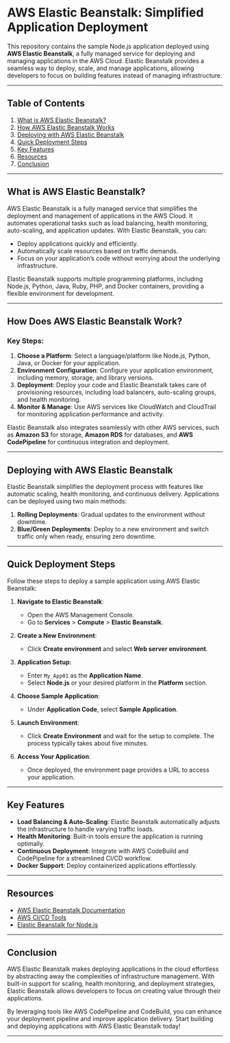 # AWS Elastic Beanstalk: Simplified Application Deployment

This repository contains the sample Node.js application deployed using **AWS Elastic Beanstalk**, a fully managed service for deploying and managing applications in the AWS Cloud. Elastic Beanstalk provides a seamless way to deploy, scale, and manage applications, allowing developers to focus on building features instead of managing infrastructure.

---

## Table of Contents

1. [What is AWS Elastic Beanstalk?](#what-is-aws-elastic-beanstalk)
2. [How AWS Elastic Beanstalk Works](#how-does-aws-elastic-beanstalk-work)
3. [Deploying with AWS Elastic Beanstalk](#deploying-with-aws-elastic-beanstalk)
4. [Quick Deployment Steps](#quick-deployment-steps)
5. [Key Features](#key-features)
6. [Resources](#resources)
7. [Conclusion](#conclusion)

---

## What is AWS Elastic Beanstalk?

AWS Elastic Beanstalk is a fully managed service that simplifies the deployment and management of applications in the AWS Cloud. It automates operational tasks such as load balancing, health monitoring, auto-scaling, and application updates. With Elastic Beanstalk, you can:

- Deploy applications quickly and efficiently.
- Automatically scale resources based on traffic demands.
- Focus on your application’s code without worrying about the underlying infrastructure.

Elastic Beanstalk supports multiple programming platforms, including Node.js, Python, Java, Ruby, PHP, and Docker containers, providing a flexible environment for development.

---

## How Does AWS Elastic Beanstalk Work?

### Key Steps:

1. **Choose a Platform**: Select a language/platform like Node.js, Python, Java, or Docker for your application.
2. **Environment Configuration**: Configure your application environment, including memory, storage, and library versions.
3. **Deployment**: Deploy your code and Elastic Beanstalk takes care of provisioning resources, including load balancers, auto-scaling groups, and health monitoring.
4. **Monitor & Manage**: Use AWS services like CloudWatch and CloudTrail for monitoring application performance and activity.

Elastic Beanstalk also integrates seamlessly with other AWS services, such as **Amazon S3** for storage, **Amazon RDS** for databases, and **AWS CodePipeline** for continuous integration and deployment.

---

## Deploying with AWS Elastic Beanstalk

Elastic Beanstalk simplifies the deployment process with features like automatic scaling, health monitoring, and continuous delivery. Applications can be deployed using two main methods:

1. **Rolling Deployments**: Gradual updates to the environment without downtime.
2. **Blue/Green Deployments**: Deploy to a new environment and switch traffic only when ready, ensuring zero downtime.

---

## Quick Deployment Steps

Follow these steps to deploy a sample application using AWS Elastic Beanstalk:

1. **Navigate to Elastic Beanstalk**:
   - Open the AWS Management Console.
   - Go to **Services** > **Compute** > **Elastic Beanstalk**.

2. **Create a New Environment**:
   - Click **Create environment** and select **Web server environment**.

3. **Application Setup**:
   - Enter `My_App01` as the **Application Name**.
   - Select **Node.js** or your desired platform in the **Platform** section.

4. **Choose Sample Application**:
   - Under **Application Code**, select **Sample Application**.

5. **Launch Environment**:
   - Click **Create Environment** and wait for the setup to complete. The process typically takes about five minutes.

6. **Access Your Application**:
   - Once deployed, the environment page provides a URL to access your application.

---

## Key Features

- **Load Balancing & Auto-Scaling**: Elastic Beanstalk automatically adjusts the infrastructure to handle varying traffic loads.
- **Health Monitoring**: Built-in tools ensure the application is running optimally.
- **Continuous Deployment**: Integrate with AWS CodeBuild and CodePipeline for a streamlined CI/CD workflow.
- **Docker Support**: Deploy containerized applications effortlessly.

---

## Resources

- [AWS Elastic Beanstalk Documentation](https://docs.aws.amazon.com/elasticbeanstalk/latest/dg/Welcome.html)
- [AWS CI/CD Tools](https://aws.amazon.com/devops/tools/)
- [Elastic Beanstalk for Node.js](https://docs.aws.amazon.com/elasticbeanstalk/latest/dg/create_deploy_nodejs.html)

---

## Conclusion

AWS Elastic Beanstalk makes deploying applications in the cloud effortless by abstracting away the complexities of infrastructure management. With built-in support for scaling, health monitoring, and deployment strategies, Elastic Beanstalk allows developers to focus on creating value through their applications.

By leveraging tools like AWS CodePipeline and CodeBuild, you can enhance your deployment pipeline and improve application delivery. Start building and deploying applications with AWS Elastic Beanstalk today!

---
